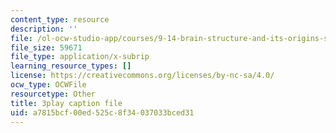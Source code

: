 ```yaml
---
content_type: resource
description: ''
file: /ol-ocw-studio-app/courses/9-14-brain-structure-and-its-origins-spring-2014/a7815bcf00ed525c8f34037033bced31_555115.vtt
file_size: 59671
file_type: application/x-subrip
learning_resource_types: []
license: https://creativecommons.org/licenses/by-nc-sa/4.0/
ocw_type: OCWFile
resourcetype: Other
title: 3play caption file
uid: a7815bcf-00ed-525c-8f34-037033bced31
---
```


